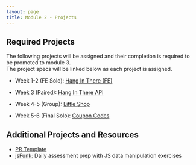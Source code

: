 ```yaml
---
layout: page
title: Module 2 - Projects
---
```


## Required Projects

The following projects will be assigned and their completion is required to be promoted to module 3.  
The project specs will be linked below as each project is assigned.

<!-- - Week 1-2 (FE Solo): TBA -->
- Week 1-2 (FE Solo): [Hang In There (FE)](./hang_in_there)
<!-- - Week 3 (Paired): TBA -->
- Week 3 (Paired): [Hang In There API](./hang_in_there_api/)
<!-- - Week 4-5 (Group): TBA -->
- Week 4-5 (Group): [Little Shop](./little_shop/)
<!-- - Week 5-6 (Final Solo): TBA -->
- Week 5-6 (Final Solo): [Coupon Codes](./coupon-codes/)

## Additional Projects and Resources

- [PR Template](./pr_template)
- [jsFunk:](./js_funk) Daily assessment prep with JS data manipulation exercises
